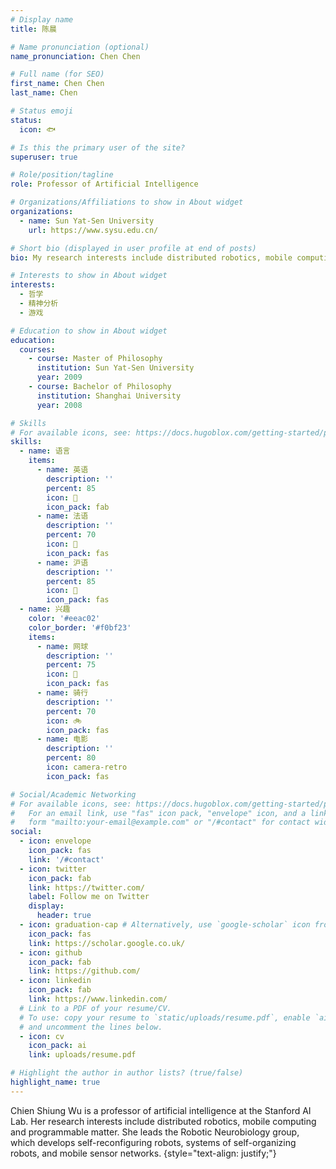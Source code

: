 ```yaml
---
# Display name
title: 陈晨

# Name pronunciation (optional)
name_pronunciation: Chen Chen

# Full name (for SEO)
first_name: Chen Chen
last_name: Chen

# Status emoji
status:
  icon: 🐟

# Is this the primary user of the site?
superuser: true

# Role/position/tagline
role: Professor of Artificial Intelligence

# Organizations/Affiliations to show in About widget
organizations:
  - name: Sun Yat-Sen University
    url: https://www.sysu.edu.cn/

# Short bio (displayed in user profile at end of posts)
bio: My research interests include distributed robotics, mobile computing and programmable matter.

# Interests to show in About widget
interests:
  - 哲学
  - 精神分析
  - 游戏

# Education to show in About widget
education:
  courses:
    - course: Master of Philosophy
      institution: Sun Yat-Sen University
      year: 2009
    - course: Bachelor of Philosophy
      institution: Shanghai University
      year: 2008

# Skills
# For available icons, see: https://docs.hugoblox.com/getting-started/page-builder/#icons
skills:
  - name: 语言
    items:
      - name: 英语
        description: ''
        percent: 85
        icon: 📗
        icon_pack: fab
      - name: 法语
        description: ''
        percent: 70
        icon: 📘
        icon_pack: fas
      - name: 沪语
        description: ''
        percent: 85
        icon: 📙
        icon_pack: fas
  - name: 兴趣
    color: '#eeac02'
    color_border: '#f0bf23'
    items:
      - name: 网球
        description: ''
        percent: 75
        icon: 🎾
        icon_pack: fas
      - name: 骑行
        description: ''
        percent: 70
        icon: 🚲
        icon_pack: fas
      - name: 电影
        description: ''
        percent: 80
        icon: camera-retro
        icon_pack: fas

# Social/Academic Networking
# For available icons, see: https://docs.hugoblox.com/getting-started/page-builder/#icons
#   For an email link, use "fas" icon pack, "envelope" icon, and a link in the
#   form "mailto:your-email@example.com" or "/#contact" for contact widget.
social:
  - icon: envelope
    icon_pack: fas
    link: '/#contact'
  - icon: twitter
    icon_pack: fab
    link: https://twitter.com/
    label: Follow me on Twitter
    display:
      header: true
  - icon: graduation-cap # Alternatively, use `google-scholar` icon from `ai` icon pack
    icon_pack: fas
    link: https://scholar.google.co.uk/
  - icon: github
    icon_pack: fab
    link: https://github.com/
  - icon: linkedin
    icon_pack: fab
    link: https://www.linkedin.com/
  # Link to a PDF of your resume/CV.
  # To use: copy your resume to `static/uploads/resume.pdf`, enable `ai` icons in `params.yaml`,
  # and uncomment the lines below.
  - icon: cv
    icon_pack: ai
    link: uploads/resume.pdf

# Highlight the author in author lists? (true/false)
highlight_name: true
---
```


Chien Shiung Wu is a professor of artificial intelligence at the Stanford AI Lab. Her research interests include distributed robotics, mobile computing and programmable matter. She leads the Robotic Neurobiology group, which develops self-reconfiguring robots, systems of self-organizing robots, and mobile sensor networks.
{style="text-align: justify;"}
